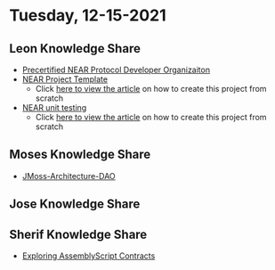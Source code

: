 # Tuesday, 12-15-2021

## Leon Knowledge Share
* [Precertified NEAR Protocol Developer Organizaiton](https://github.com/Precertified-NEAR-Protocol-Developer/jekyll.precertified-sessions)
* [NEAR Project Template](https://github.com/Precertified-NEAR-Protocol-Developer/near.projecttemplate)
    * Click [here to view the article](https://curriculeon.github.io/Curriculeon/lectures/blockchain/near/my-first-project/content.html) on how to create this project from scratch
* [NEAR unit testing](https://github.com/Precertified-NEAR-Protocol-Developer/near.my-first-unittest)
    * Click [here to view the article](https://curriculeon.github.io/Curriculeon/lectures/blockchain/near/unittest/content.html) on how to create this project from scratch

## Moses Knowledge Share
* [JMoss-Architecture-DAO](https://github.com/JMoss-Architecture-DAO/README)


## Jose Knowledge Share


## Sherif Knowledge Share
* [Exploring AssemblyScript Contracts](https://github.com/near-examples/workshop--exploring-assemblyscript-contracts)